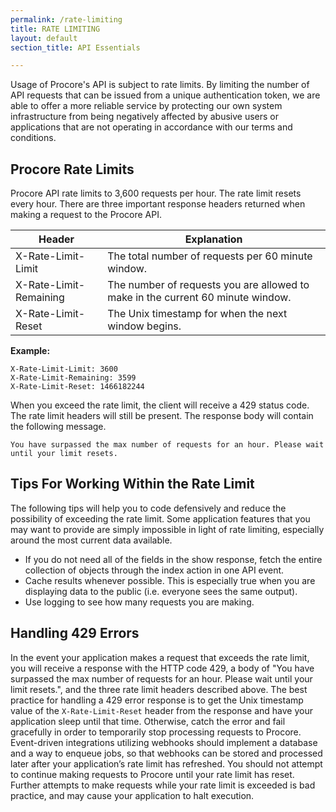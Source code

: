 ```yaml
---
permalink: /rate-limiting
title: RATE LIMITING
layout: default
section_title: API Essentials

---
```


Usage of Procore's API is subject to rate limits.
By limiting the number of API requests that can be issued from a unique authentication token, we are able to offer a more reliable service by protecting our own system infrastructure from being negatively affected by abusive users or applications that are not operating in accordance with our terms and conditions.

## Procore Rate Limits

Procore API rate limits to 3,600 requests per hour.
The rate limit resets every hour.
There are three important response headers returned when making a request to the Procore API.

| Header                 | Explanation                                                                     |
| ---------------------- | --------------------------------------------------------------------------------|
| X-Rate-Limit-Limit     | The total number of requests per 60 minute window.                              |
| X-Rate-Limit-Remaining | The number of requests you are allowed to make in the current 60 minute window. |
| X-Rate-Limit-Reset     | The Unix timestamp for when the next window begins.                             |

**Example:**

```
X-Rate-Limit-Limit: 3600
X-Rate-Limit-Remaining: 3599
X-Rate-Limit-Reset: 1466182244
```

When you exceed the rate limit, the client will receive a 429 status code. The rate limit headers will still be present. The response body will contain the following message.

```
You have surpassed the max number of requests for an hour. Please wait until your limit resets.
```

## Tips For Working Within the Rate Limit

The following tips will help you to code defensively and reduce the possibility of exceeding the rate limit.
Some application features that you may want to provide are simply impossible in light of rate limiting, especially around the most current data available.

- If you do not need all of the fields in the show response, fetch the entire collection of objects through the index action in one API event.
- Cache results whenever possible. This is especially true when you are displaying data to the public (i.e. everyone sees the same output).
- Use logging to see how many requests you are making.

## Handling 429 Errors

In the event your application makes a request that exceeds the rate limit, you will receive a response with the HTTP code 429, a body of "You have surpassed the max number of requests for an hour. Please wait until your limit resets.", and the three rate limit headers described above.
The best practice for handling a 429 error response is to get the Unix timestamp value of the `X-Rate-Limit-Reset` header from the response and have your application sleep until that time.
Otherwise, catch the error and fail gracefully in order to temporarily stop processing requests to Procore.
Event-driven integrations utilizing webhooks should implement a database and a way to enqueue jobs, so that webhooks can be stored and processed later after your application’s rate limit has refreshed.
You should not attempt to continue making requests to Procore until your rate limit has reset.
Further attempts to make requests while your rate limit is exceeded is bad practice, and may cause your application to halt execution.
